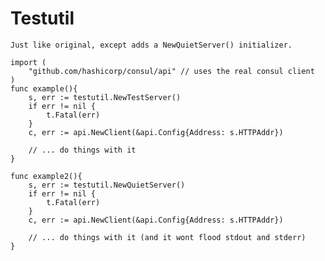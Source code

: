 # Testutil

	Just like original, except adds a NewQuietServer() initializer.
	
```
import (
	"github.com/hashicorp/consul/api" // uses the real consul client
)
func example(){
	s, err := testutil.NewTestServer()
	if err != nil {
		t.Fatal(err)
	}
	c, err := api.NewClient(&api.Config{Address: s.HTTPAddr})
	
	// ... do things with it
}

func example2(){
	s, err := testutil.NewQuietServer()
	if err != nil {
		t.Fatal(err)
	}
	c, err := api.NewClient(&api.Config{Address: s.HTTPAddr})
	
	// ... do things with it (and it wont flood stdout and stderr)
}
```